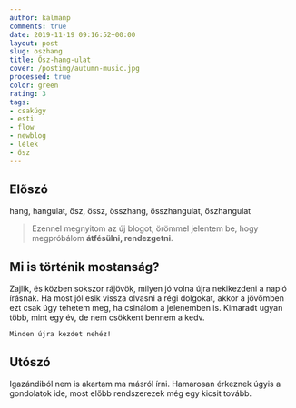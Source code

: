 ```yaml
---
author: kalmanp
comments: true
date: 2019-11-19 09:16:52+00:00
layout: post
slug: oszhang
title: Ősz-hang-ulat
cover: /postimg/autumn-music.jpg
processed: true
color: green
rating: 3
tags:
- csakúgy
- esti
- flow
- newblog
- lélek
- ősz
---
```

## Előszó

hang, hangulat, ősz, össz, összhang, összhangulat, őszhangulat

>Ezennel megnyitom az új blogot, örömmel jelentem be, hogy megpróbálom **átfésülni, rendezgetni**.

## Mi is történik mostanság?
Zajlik, és közben sokszor rájövök, milyen jó volna újra nekikezdeni a napló írásnak. Ha most jól esik vissza olvasni a régi dolgokat, akkor a jövőmben ezt csak úgy tehetem meg, ha csinálom a jelenemben is. Kimaradt ugyan több, mint egy év, de nem csökkent bennem a kedv.

```
Minden újra kezdet nehéz!
```

## Utószó

Igazándiból nem is akartam ma másról írni. Hamarosan érkeznek úgyis a gondolatok ide, most előbb rendszerezek még egy kicsit tovább.
